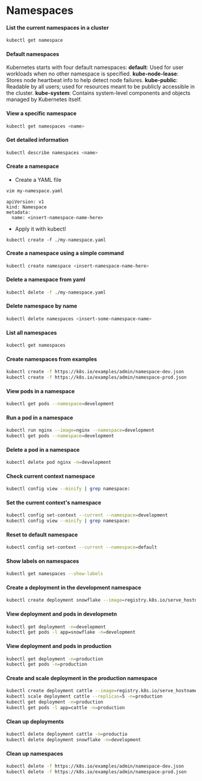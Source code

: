 # Namespaces

#### List the current namespaces in a cluster
```bash
kubectl get namespace
```

#### Default namespaces
Kubernetes starts with four default namespaces:
**default**: Used for user workloads when no other namespace is specified.
**kube-node-lease**: Stores node heartbeat info to help detect node failures.
**kube-public**: Readable by all users; used for resources meant to be publicly accessible in the cluster.
**kube-system**: Contains system-level components and objects managed by Kubernetes itself.

#### View a specific namespace
```bash
kubectl get namespaces <name>
```
#### Get detailed information
```bash
kubectl describe namespaces <name>
```
#### Create a namespace
- Create a YAML file
```bash
vim my-namespace.yaml
```
```
apiVersion: v1
kind: Namespace
metadata:
  name: <insert-namespace-name-here>
```
- Apply it with kubectl
```vash
kubectl create -f ./my-namespace.yaml
```
#### Create a namespace using a simple command
```bash
kubectl create namespace <insert-namespace-name-here>
```
#### Delete a namespace from yaml
```bash
kubectl delete -f ./my-namespace.yaml
```
#### Delete namespace by name
```bash
kubectl delete namespaces <insert-some-namespace-name>
```
#### List all namespaces
```bash
kubectl get namespaces
```
#### Create namespaces from examples
```bash
kubectl create -f https://k8s.io/examples/admin/namespace-dev.json
kubectl create -f https://k8s.io/examples/admin/namespace-prod.json
```
#### View pods in a namespace
```bash
kubectl get pods --namespace=development
```
#### Run a pod in a namespace
```bash
kubectl run nginx --image=nginx --namespace=development
kubectl get pods --namespace=development
```
#### Delete a pod in a namespace
```bash
kubectl delete pod nginx -n=development
```
#### Check current context namespace
```bash
kubectl config view --minify | grep namespace:
```
#### Set the current context's namespace
```bash
kubectl config set-context --current --namespace=development
kubectl config view --minify | grep namespace:
```
#### Reset to default namespace
```bash
kubectl config set-context --current --namespace=default
```
#### Show labels on namespaces
```bash
kubectl get namespaces --show-labels
```
#### Create a deployment in the development namespace
```bash
kubectl create deployment snowflake --image=registry.k8s.io/serve_hostname -n=development --replicas=3
```
#### View deployment and pods in developmetn
```bash
kubectl get deployment -n=development
kubectl get pods -l app=snowflake -n=development
```
#### View deployment and pods in production
```bash
kubectl get deployment -n=production
kubectl get pods -n=production
```
#### Create and scale deployment in the production namespace
```bash
kubectl create deployment cattle --image=registry.k8s.io/serve_hostname -n=production
kubectl scale deployment cattle --replicas=5 -n=production
kubectl get deployment -n=production
kubectl get pods -l app=cattle -n=production
```
#### Clean up deployments
```bash
kubectl delete deployment cattle -n=productio
kubectl delete deployment snowflake -n=development
```
#### Clean up namespaces
```bash
kubectl delete -f https://k8s.io/examples/admin/namespace-dev.json
kubectl delete -f https://k8s.io/examples/admin/namespace-prod.json
```
